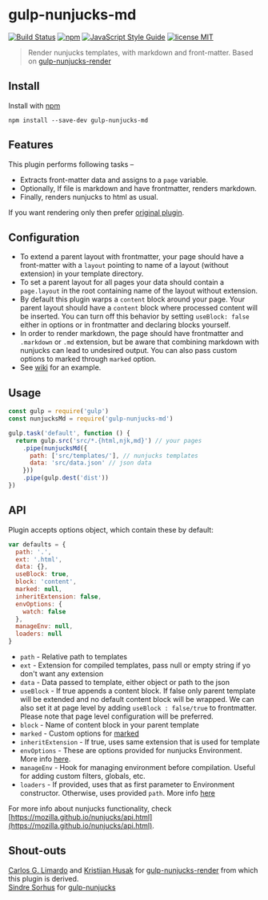# gulp-nunjucks-md
[![Build Status](https://travis-ci.org/mohitsinghs/gulp-nunjucks-md.svg)](https://travis-ci.org/mohitsinghs/gulp-nunjucks-md)
[![npm](https://badge.fury.io/js/gulp-nunjucks-md.svg)](http://badge.fury.io/js/gulp-nunjucks-md)
[![JavaScript Style Guide](https://img.shields.io/badge/code_style-standard-brightgreen.svg)](https://standardjs.com)
[![license MIT](https://img.shields.io/badge/license-MIT-brightgreen.svg)](https://github.com/mohitsinghs/mohitsinghs.github.io/blob/source/LICENSE)
> Render nunjucks templates, with markdown and front-matter. Based on [gulp-nunjucks-render](https://github.com/carlosl/gulp-nunjucks-render)

## Install

Install with [npm](https://npmjs.com/package/gulp-nunjucks-md)

```
npm install --save-dev gulp-nunjucks-md
```

## Features
This plugin performs following tasks &ndash;
* Extracts front-matter data and assigns to a `page` variable.
* Optionally, If file is markdown and have frontmatter, renders markdown.
* Finally, renders nunjucks to html as usual.

If you want rendering only then prefer [original plugin](https://github.com/carlosl/gulp-nunjucks-render).

## Configuration

- To extend a parent layout with frontmatter, your page should have a front-matter with a `layout` pointing to name of a layout (without extension) in your template directory.
- To set a parent layout for all pages your data should contain a `page.layout` in the root containing name of the layout without extension.
- By default this plugin warps a `content` block around your page. Your parent layout should have a `content` block where processed content will be inserted. You can turn off this behavior by setting `useBlock: false` either in options or in frontmatter and declaring blocks yourself.
- In order to render markdown, the page should have frontmatter and `.markdown` or `.md` extension, but be aware that combining markdown with nunjucks can lead to undesired output. You can also pass custom options to marked through `marked` option.
- See [wiki](https://github.com/mohitsinghs/gulp-nunjucks-md/wiki) for an example.

## Usage

```js
const gulp = require('gulp')
const nunjucksMd = require('gulp-nunjucks-md')

gulp.task('default', function () {
  return gulp.src('src/*.{html,njk,md}') // your pages
    .pipe(nunjucksMd({
      path: ['src/templates/'], // nunjucks templates
      data: 'src/data.json' // json data
    }))
    .pipe(gulp.dest('dist'))
})
```

## API
Plugin accepts options object, which contain these by default:

```js
var defaults = {
  path: '.',
  ext: '.html',
  data: {},
  useBlock: true,
  block: 'content',
  marked: null,
  inheritExtension: false,
  envOptions: {
    watch: false
  },
  manageEnv: null,
  loaders: null
}
```

* `path` - Relative path to templates
* `ext` - Extension for compiled templates, pass null or empty string if yo don't want any extension
* `data` - Data passed to template, either object or path to the json
* `useBlock` - If true appends a content block. If false only parent template will be extended and no default content block will be wrapped. We can also set it at page level by adding `useBlock : false/true` to frontmatter. Please note that page level configuration will be preferred.
* `block` - Name of content block in your parent template
* `marked` - Custom options for [marked](http://github.com/chjj/marked)
* `inheritExtension` - If true, uses same extension that is used for template
* `envOptions` - These are options provided for nunjucks Environment. More info [here](https://mozilla.github.io/nunjucks/api.html#configure).
* `manageEnv` - Hook for managing environment before compilation. Useful for adding custom filters, globals, etc.
* `loaders` - If provided, uses that as first parameter to Environment constructor. Otherwise, uses provided `path`. More info [here](https://mozilla.github.io/nunjucks/api.html#environment)

For more info about nunjucks functionality, check [https://mozilla.github.io/nunjucks/api.html](https://mozilla.github.io/nunjucks/api.html).

## Shout-outs

[Carlos G. Limardo](http://limardo.org) and [Kristijan Husak](http://kristijanhusak.com) for [gulp-nunjucks-render](https://github.com/carlosl/gulp-nunjucks-render) from which this plugin is derived.  
[Sindre Sorhus](http://sindresorhus.com/) for [gulp-nunjucks](https://www.npmjs.org/package/gulp-nunjucks)

